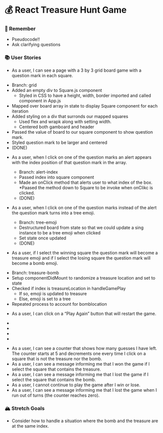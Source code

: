 # 💰 React Treasure Hunt Game

### 🤔 Remember
- Pseudocode!!
- Ask clarifying questions

### 📚 User Stories
- As a user, I can see a page with a 3 by 3 grid board game with a question mark in each square.
* Branch: grid
* Added an empty div to Square.js component
    * Styled in CSS to have a height, width, border imported and called component in App.js
* Mapped over board array in state to display Square component for each iteration 
* Added styling on a div that surronds our mapped squares 
    * Used flex and wrapk along with setting width. 
    * Centered both gamboard and header
* Passed the value of board to our square component to show question mark.
* Styled question mark to be larger and centered 
* (DONE)

- As a user, when I click on one of the question marks an alert appears with the index position of that question mark in the array.
    * Branch: alert-index
    * Passed index into square component 
    * Made an onClick method that alerts user to what index of the box. 
        *Paased the method down to Square to be invoke when onClikc is clicked. 
    * (DONE)

- As a user, when I click on one of the question marks instead of the alert the question mark turns into a tree emoji.
    * Branch: tree-emoji
    * Destructured board from state so that we could update a sing instance to be a tree emoji when clicked
    * Set state once updated 
    * (DONE)

- As a user, if I select the winning square the question mark will become a treasure emoji and if I select the losing square the question mark will become a bomb emoji.
* Branch: treasure-bomb
* Setup componentDidMount to randomize a treasure location and set to state
* Checked if index is treasureLocation in handleGamePlay 
    * If so, emoji is updated to treasure
    * Else, emoji is set to a tree
* Repeated process to account for bomblocation
- As a user, I can click on a “Play Again” button that will restart the game.
* 
* 
* 
* 
- As a user, I can see a counter that shows how many guesses I have left. The counter starts at 5 and decrements one every time I click on a square that is not the treasure nor the bomb.
- As a user, I can see a message informing me that I won the game if I select the square that contains the treasure.
- As a user, I can see a message informing me that I lost the game if I select the square that contains the bomb.
- As a user, I cannot continue to play the game after I win or lose.
- As a user, I can see a message informing me that I lost the game when I run out of turns (the counter reaches zero).


### 🏔 Stretch Goals
- Consider how to handle a situation where the bomb and the treasure are at the same index.
